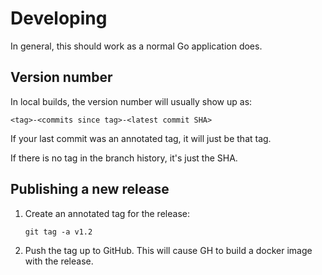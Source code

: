 # Developing

In general, this should work as a normal Go application does.

## Version number

In local builds, the version number will usually show up as:

    <tag>-<commits since tag>-<latest commit SHA>

If your last commit was an annotated tag, it will just be that tag.

If there is no tag in the branch history, it's just the SHA.

## Publishing a new release

1. Create an annotated tag for the release:
   
       git tag -a v1.2

1. Push the tag up to GitHub. This will cause GH to build a
    docker image with the release.
